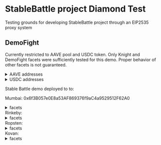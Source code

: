 # StableBattle project Diamond Test
Testing grounds for developing StableBattle project through an EIP2535 proxy system

## DemoFight

Currently restricted to AAVE pool and USDC token.
Only Knight and DemoFight facets were sufficiently tested for this demo. Proper behavior of other facets is not guaranteed.

<details>
<summary>AAVE addresses</summary>
Mumbai: 0x6C9fB0D5bD9429eb9Cd96B85B81d872281771E6B
Rinkeby:
Ropsten:
Kovan:
</details>

<details>
<summary>USDC addresses</summary>
Mumbai: 0x9aa7fEc87CA69695Dd1f879567CcF49F3ba417E2
Rinkeby:
Ropsten:
Kovan:
</details>


Stable Battle demo deployed to to:

Mumbai: 0x6f3B057e0E8a53AF869376f9aC4a9529512F62A0
<details>
<summary>facets</summary>
1
2
3
</details>
Rinkeby:
<details>
<summary>facets</summary>
1
2
3
</details>
Ropsten:
<details>
<summary>facets</summary>
1
2
3
</details>
Kovan:
<details>
<summary>facets</summary>
1
2
3
</details>